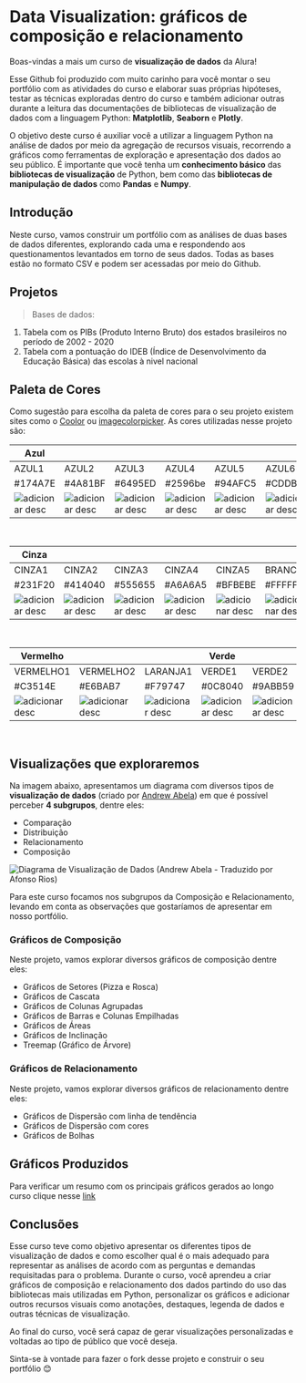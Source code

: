 # Data Visualization: gráficos de composição e relacionamento

Boas-vindas a mais um curso de **visualização de dados** da Alura! 

Esse Github foi produzido com muito carinho para você montar o seu portfólio com as atividades do curso e elaborar suas próprias hipóteses, testar as técnicas exploradas dentro do curso e também adicionar outras durante a leitura das documentações de bibliotecas de visualização de dados com a linguagem Python: **Matplotlib**, **Seaborn** e **Plotly**.

O objetivo deste curso é auxiliar você a utilizar a linguagem Python na análise de dados por meio da agregação de recursos visuais, recorrendo a gráficos como ferramentas de exploração e apresentação dos dados ao seu público. É importante que você tenha um **conhecimento básico** das **bibliotecas de visualização** de Python, bem como das **bibliotecas de manipulação de dados** como **Pandas** e **Numpy**.

## Introdução

Neste curso, vamos construir um portfólio com as análises de duas bases de dados diferentes, explorando cada uma e respondendo aos questionamentos levantados em torno de seus dados. Todas as bases estão no formato CSV e podem ser acessadas por meio do Github.

## Projetos

> Bases de dados:

<ol> 
  <li> Tabela com os PIBs (Produto Interno Bruto) dos estados brasileiros no período de 2002 - 2020</li>
  <li> Tabela com a pontuação do IDEB (Índice de Desenvolvimento da Educação Básica) das escolas à nivel nacional</li>
</ol>

## Paleta de Cores

Como sugestão para escolha da paleta de cores para o seu projeto existem sites como o [Coolor](https://coolors.co/palettes/trending) ou [imagecolorpicker](https://imagecolorpicker.com/).
As cores utilizadas nesse projeto são: 

|Azul||||||
|------|------|------|------|------|------|
| AZUL1 |AZUL2 |AZUL3 |AZUL4 |AZUL5 |AZUL6 |
|#174A7E | #4A81BF | #6495ED| #2596be | #94AFC5 | #CDDBF3 |
|![adicionar desc](https://github.com/alura-cursos/dataviz-graficos-composicao-relacionamento/blob/main/imagens/paleta_cores/AZUL1.png?raw=true)|![adicionar desc](https://github.com/alura-cursos/dataviz-graficos-composicao-relacionamento/blob/main/imagens/paleta_cores/AZUL2.png?raw=true)|![adicionar desc](https://github.com/alura-cursos/dataviz-graficos-composicao-relacionamento/blob/main/imagens/paleta_cores/AZUL3.png?raw=true)|![adicionar desc](https://github.com/alura-cursos/dataviz-graficos-composicao-relacionamento/blob/main/imagens/paleta_cores/AZUL4.png?raw=true)|![adicionar desc](https://github.com/alura-cursos/dataviz-graficos-composicao-relacionamento/blob/main/imagens/paleta_cores/AZUL5.png?raw=true)|![adicionar desc](https://github.com/alura-cursos/dataviz-graficos-composicao-relacionamento/blob/main/imagens/paleta_cores/AZUL6.png?raw=true) |

&nbsp;

|Cinza||||||
|------|------|------|------|------|------|
| CINZA1 |CINZA2 |CINZA3 |CINZA4 |CINZA5|BRANCO|
|#231F20 | #414040| #555655 | #A6A6A5| #BFBEBE |#FFFFFF|
| ![adicionar desc](https://github.com/alura-cursos/dataviz-graficos-composicao-relacionamento/blob/main/imagens/paleta_cores/CINZA1.png?raw=true)  |![adicionar desc](https://github.com/alura-cursos/dataviz-graficos-composicao-relacionamento/blob/main/imagens/paleta_cores/CINZA2.png?raw=true) |![adicionar desc](https://github.com/alura-cursos/dataviz-graficos-composicao-relacionamento/blob/main/imagens/paleta_cores/CINZA3.png?raw=true) |![adicionar desc](https://github.com/alura-cursos/dataviz-graficos-composicao-relacionamento/blob/main/imagens/paleta_cores/CINZA4.png?raw=true) |![adicionar desc](https://github.com/alura-cursos/dataviz-graficos-composicao-relacionamento/blob/main/imagens/paleta_cores/CINZA5.png?raw=true)|![adicionar desc](https://github.com/alura-cursos/dataviz-graficos-composicao-relacionamento/blob/main/imagens/paleta_cores/BRANCO.png?raw=true)|

&nbsp;

|Vermelho|||Verde|||
|------|------|------|------|------|------|
| VERMELHO1 |VERMELHO2 |LARANJA1 | VERDE1 |VERDE2 | VERDE3 |
|#C3514E | #E6BAB7 | #F79747|#0C8040 | #9ABB59 |#9ECCB3|
| ![adicionar desc](https://github.com/alura-cursos/dataviz-graficos-composicao-relacionamento/blob/main/imagens/paleta_cores/VERMELHO1.png?raw=true) |![adicionar desc](https://github.com/alura-cursos/dataviz-graficos-composicao-relacionamento/blob/main/imagens/paleta_cores/VERMELHO2.png?raw=true)|![adicionar desc](https://github.com/alura-cursos/dataviz-graficos-composicao-relacionamento/blob/main/imagens/paleta_cores/LARANJA1.png?raw=true)| ![adicionar desc](https://github.com/alura-cursos/dataviz-graficos-composicao-relacionamento/blob/main/imagens/paleta_cores/VERDE1.png?raw=true) |![adicionar desc](https://github.com/alura-cursos/dataviz-graficos-composicao-relacionamento/blob/main/imagens/paleta_cores/VERDE2.png?raw=true)|![adicionar desc](https://github.com/alura-cursos/dataviz-graficos-composicao-relacionamento/blob/main/imagens/paleta_cores/VERDE3.png?raw=true)|

&nbsp;

## Visualizações que exploraremos

Na imagem abaixo, apresentamos um diagrama com diversos tipos de **visualização de dados** (criado por [Andrew Abela](https://extremepresentation.com/wp-content/uploads/choosing-a-good-chart-09-1.pdf)) em que é possível perceber **4 subgrupos**, dentre eles:

- Comparação
- Distribuição
- Relacionamento
- Composição

![Diagrama de Visualização de Dados (Andrew Abela - Traduzido por Afonso Rios)](https://github.com/alura-cursos/dataviz-graficos-composicao-relacionamento/blob/main/imagens/Tipos_Graficos/Diagrama%20de%20Visualiza%C3%A7%C3%A3o%20de%20Dados%20(Andrew%20Abela%20-%20Traduzido%20por%20Afonso%20Rios).png)

Para este curso focamos nos subgrupos da Composição e Relacionamento, levando em conta as observações que gostaríamos de apresentar em nosso portfólio.

### Gráficos de Composição

Neste projeto, vamos explorar diversos gráficos de composição dentre eles:

- Gráficos de Setores (Pizza e Rosca)
- Gráficos de Cascata
- Gráficos de Colunas Agrupadas
- Gráficos de Barras e Colunas Empilhadas
- Gráficos de Áreas
- Gráficos de Inclinação
- Treemap (Gráfico de Árvore)

### Gráficos de Relacionamento

Neste projeto, vamos explorar diversos gráficos de relacionamento dentre eles:

- Gráficos de Dispersão com linha de tendência
- Gráficos de Dispersão com cores
- Gráficos de Bolhas

## Gráficos Produzidos

Para verificar um resumo com os principais gráficos gerados ao longo curso clique nesse [link](https://github.com/alura-cursos/dataviz-graficos-composicao-relacionamento/blob/main/Data_Visualization_gr%C3%A1ficos_de_composi%C3%A7%C3%A3o_e_relacionamento_(gr%C3%A1ficos_produzidos).ipynb)

## Conclusões

Esse curso teve como objetivo apresentar os diferentes tipos de visualização de dados e como escolher qual é o mais adequado para representar as análises de acordo com as perguntas e demandas requisitadas para o problema. Durante o curso, você aprendeu a criar gráficos de composição e relacionamento dos dados partindo do uso das bibliotecas mais utilizadas em Python, personalizar os gráficos e adicionar outros recursos visuais como anotações, destaques, legenda de dados e outras técnicas de visualização. 

Ao final do curso, você será capaz de gerar visualizações personalizadas e voltadas ao tipo de público que você deseja.	

Sinta-se à vontade para fazer o fork desse projeto e construir o seu portfólio 😊
